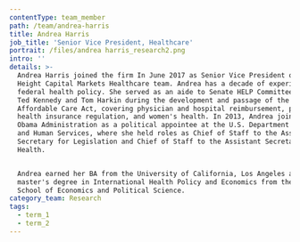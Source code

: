 ```yaml
---
contentType: team_member
path: /team/andrea-harris
title: Andrea Harris
job_title: 'Senior Vice President, Healthcare'
portrait: /files/andrea harris_research2.png
intro: ''
details: >-
  Andrea Harris joined the firm In June 2017 as Senior Vice President of the
  Height Capital Markets Healthcare team. Andrea has a decade of experience in
  federal health policy. She served as an aide to Senate HELP Committee Chairmen
  Ted Kennedy and Tom Harkin during the development and passage of the
  Affordable Care Act, covering physician and hospital reimbursement, private
  health insurance regulation, and women's health. In 2013, Andrea joined the
  Obama Administration as a political appointee at the U.S. Department of Health
  and Human Services, where she held roles as Chief of Staff to the Assistant
  Secretary for Legislation and Chief of Staff to the Assistant Secretary for
  Health.


  Andrea earned her BA from the University of California, Los Angeles and her
  master's degree in International Health Policy and Economics from the London
  School of Economics and Political Science.
category_team: Research
tags:
  - term_1
  - term_2
---
```


